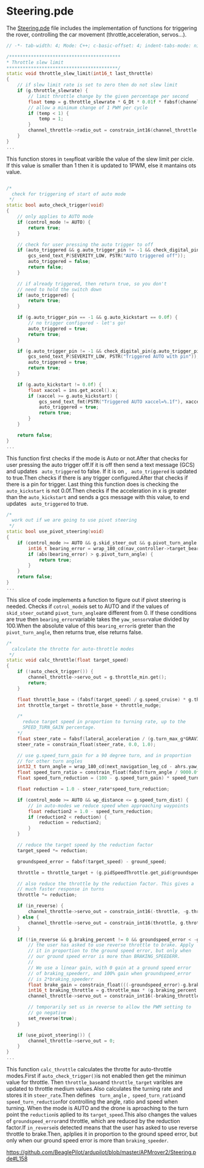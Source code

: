 # Steering.pde

The [Steering.pde](https://github.com/BeaglePilot/ardupilot/blob/master/APMrover2/Steering.pde) file includes the implementation of functions for triggering the rover, controlling the car movement (throttle,acceleration, servos...).

```cpp
// -*- tab-width: 4; Mode: C++; c-basic-offset: 4; indent-tabs-mode: nil -*-

/*****************************************
* Throttle slew limit
*****************************************/
static void throttle_slew_limit(int16_t last_throttle)
{
    // if slew limit rate is set to zero then do not slew limit
    if (g.throttle_slewrate) {
        // limit throttle change by the given percentage per second
        float temp = g.throttle_slewrate * G_Dt * 0.01f * fabsf(channel_throttle->radio_max - channel_throttle->radio_min);
        // allow a minimum change of 1 PWM per cycle
        if (temp < 1) {
            temp = 1;
        }
        channel_throttle->radio_out = constrain_int16(channel_throttle->radio_out, last_throttle - temp, last_throttle + temp);
    }
}
...
```
This function stores in `temp`float varible the value of the slew limit per cicle. If this value is smaller than 1 then it is updated to 1PWM, else it mantains ots value.

```cpp

/*
  check for triggering of start of auto mode
 */
static bool auto_check_trigger(void)
{
    // only applies to AUTO mode
    if (control_mode != AUTO) {
        return true;
    }

    // check for user pressing the auto trigger to off
    if (auto_triggered && g.auto_trigger_pin != -1 && check_digital_pin(g.auto_trigger_pin) == 1) {
        gcs_send_text_P(SEVERITY_LOW, PSTR("AUTO triggered off"));
        auto_triggered = false;
        return false;
    }

    // if already triggered, then return true, so you don't
    // need to hold the switch down
    if (auto_triggered) {
        return true;
    }

    if (g.auto_trigger_pin == -1 && g.auto_kickstart == 0.0f) {
        // no trigger configured - let's go!
        auto_triggered = true;
        return true;
    }

    if (g.auto_trigger_pin != -1 && check_digital_pin(g.auto_trigger_pin) == 0) {
        gcs_send_text_P(SEVERITY_LOW, PSTR("Triggered AUTO with pin"));
        auto_triggered = true;
        return true;
    }

    if (g.auto_kickstart != 0.0f) {
        float xaccel = ins.get_accel().x;
        if (xaccel >= g.auto_kickstart) {
            gcs_send_text_fmt(PSTR("Triggered AUTO xaccel=%.1f"), xaccel);
            auto_triggered = true;
            return true;
        }
    }

    return false;
}
...
```
This function first checks if the mode is Auto or not.After that checks for user pressing the auto trigger off.If it is off then send a text message (GCS) and updates ` auto_triggered` to false. If it is on , ` auto_triggered` is updated to true.Then checks if there is any trigger configured.After that checks if there is a pin for trigger. Last thing this function does is checking the `auto_kickstart` is not 0.0f.Then checks if the acceleration in x is greater than the `auto_kickstart` and sends a gcs message with this value, to end updates ` auto_triggered` to true.

```cpp
/*
  work out if we are going to use pivot steering
 */
static bool use_pivot_steering(void)
{
    if (control_mode >= AUTO && g.skid_steer_out && g.pivot_turn_angle != 0) {
        int16_t bearing_error = wrap_180_cd(nav_controller->target_bearing_cd() - ahrs.yaw_sensor) / 100;
        if (abs(bearing_error) > g.pivot_turn_angle) {
            return true;
        }
    }
    return false;
}
...
```
This slice of code implements a function to figure out if pivot steering is needed. Checks if `cotrol_mode`is set to AUTO and if the values of `skid_steer_out`and `pivot_turn_angle`are different from 0. If these conditions are true then `bearing_error`variable takes the `yaw_sensor`value divided by 100.When the absolute value of this `bearing_error`is greter than the `pivot_turn_angle`, then returns true, else returns false.

```cpp
/*
  calculate the throtte for auto-throttle modes
 */
static void calc_throttle(float target_speed)
{
    if (!auto_check_trigger()) {
        channel_throttle->servo_out = g.throttle_min.get();
        return;
    }

    float throttle_base = (fabsf(target_speed) / g.speed_cruise) * g.throttle_cruise;
    int throttle_target = throttle_base + throttle_nudge;

    /*
      reduce target speed in proportion to turning rate, up to the
      SPEED_TURN_GAIN percentage.
    */
    float steer_rate = fabsf(lateral_acceleration / (g.turn_max_g*GRAVITY_MSS));
    steer_rate = constrain_float(steer_rate, 0.0, 1.0);

    // use g.speed_turn_gain for a 90 degree turn, and in proportion
    // for other turn angles
    int32_t turn_angle = wrap_180_cd(next_navigation_leg_cd - ahrs.yaw_sensor);
    float speed_turn_ratio = constrain_float(fabsf(turn_angle / 9000.0f), 0, 1);
    float speed_turn_reduction = (100 - g.speed_turn_gain) * speed_turn_ratio * 0.01f;

    float reduction = 1.0 - steer_rate*speed_turn_reduction;

    if (control_mode >= AUTO && wp_distance <= g.speed_turn_dist) {
        // in auto-modes we reduce speed when approaching waypoints
        float reduction2 = 1.0 - speed_turn_reduction;
        if (reduction2 < reduction) {
            reduction = reduction2;
        }
    }

    // reduce the target speed by the reduction factor
    target_speed *= reduction;

    groundspeed_error = fabsf(target_speed) - ground_speed;

    throttle = throttle_target + (g.pidSpeedThrottle.get_pid(groundspeed_error * 100) / 100);

    // also reduce the throttle by the reduction factor. This gives a
    // much faster response in turns
    throttle *= reduction;

    if (in_reverse) {
        channel_throttle->servo_out = constrain_int16(-throttle, -g.throttle_max, -g.throttle_min);
    } else {
        channel_throttle->servo_out = constrain_int16(throttle, g.throttle_min, g.throttle_max);
    }

    if (!in_reverse && g.braking_percent != 0 && groundspeed_error < -g.braking_speederr) {
        // the user has asked to use reverse throttle to brake. Apply
        // it in proportion to the ground speed error, but only when
        // our ground speed error is more than BRAKING_SPEEDERR.
        //
        // We use a linear gain, with 0 gain at a ground speed error
        // of braking_speederr, and 100% gain when groundspeed_error
        // is 2*braking_speederr
        float brake_gain = constrain_float(((-groundspeed_error)-g.braking_speederr)/g.braking_speederr, 0, 1);
        int16_t braking_throttle = g.throttle_max * (g.braking_percent * 0.01f) * brake_gain;
        channel_throttle->servo_out = constrain_int16(-braking_throttle, -g.throttle_max, -g.throttle_min);

        // temporarily set us in reverse to allow the PWM setting to
        // go negative
        set_reverse(true);
    }

    if (use_pivot_steering()) {
        channel_throttle->servo_out = 0;
    }
}
...
```
This function `calc_throttle` calculates  the throtte for auto-throttle modes.First if `auto_check_trigger()`is not enabled then get the minimun value for throttle. Then `throttle_base`and `throttle_target` varibles are updated to throttle medium values.Also calculates the turning rate and stores it in `steer_rate`.Then defines ` turn_angle` ,` speed_turn_ratio`and  ` speed_turn_reduction`for controlling the angle, ratio and speed when turning.
When the mode is AUTO and the drone is aproaching to the turn point the `reduction`is aplied to its `target_speed`.This also changes the values of `groundspeed_error`and throttle, which are reduced by the reduction factor.If `in_reverse`is detected means that the user has asked to use reverse throttle to brake.Then, aplplies it in proportion to the ground speed error, but only when our ground speed error is more than `braking_speeder`.

https://github.com/BeaglePilot/ardupilot/blob/master/APMrover2/Steering.pde#L158
